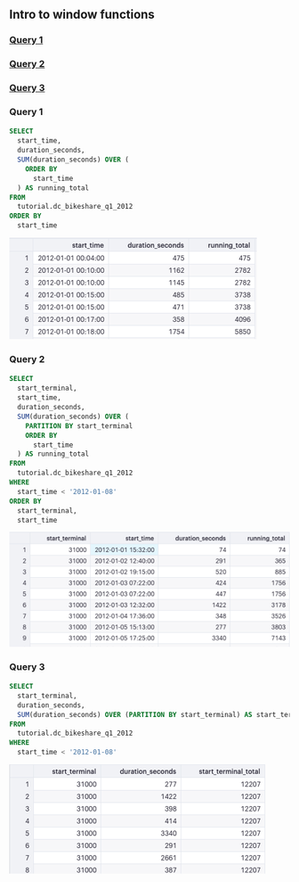 
## Intro to window functions
### [Query 1](#1)
### [Query 2](#2)
### [Query 3](#3)


### <a name="1"></a>Query 1
```sql
SELECT
  start_time,
  duration_seconds,
  SUM(duration_seconds) OVER (
    ORDER BY
      start_time
  ) AS running_total
FROM
  tutorial.dc_bikeshare_q1_2012
ORDER BY
  start_time
```
![alt text](../../images/w_q1.png "Window Q1")

### <a name="2"></a>Query 2

```sql
SELECT
  start_terminal,
  start_time,
  duration_seconds,
  SUM(duration_seconds) OVER (
    PARTITION BY start_terminal
    ORDER BY
      start_time
  ) AS running_total
FROM
  tutorial.dc_bikeshare_q1_2012
WHERE
  start_time < '2012-01-08'
ORDER BY
  start_terminal,
  start_time
```
![alt text](../../images/w_q2.png "Window Q2")

### <a name="3"></a>Query 3
```sql
SELECT
  start_terminal,
  duration_seconds,
  SUM(duration_seconds) OVER (PARTITION BY start_terminal) AS start_terminal_total
FROM
  tutorial.dc_bikeshare_q1_2012
WHERE
  start_time < '2012-01-08'
```
![alt text](../../images/w_q3.png "Window Q3")